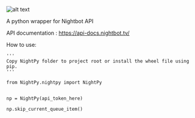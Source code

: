 ![alt text](http://iamgregamato.com/content/img/nightpy/np_logo.svg)

A python wrapper for Nightbot API

API documentation : https://api-docs.nightbot.tv/


How to use:
```
'''
Copy NightPy folder to project root or install the wheel file using pip.
'''

from NightPy.nightpy import NightPy


np = NightPy(api_token_here)

np.skip_current_queue_item()
```
